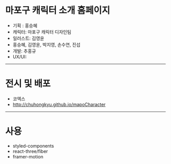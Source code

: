 # 마포구 캐릭터 소개 홈페이지

- 기획 : 홍승혜
- 캐릭터: 마포구 캐릭터 디자인팀
- 일러스트: 김영윤
- 홍승혜, 김영윤, 박지영, 손수연, 진섭
- 개발: 추홍규
- UX/UI:

---

# 전시 및 배포

- 코엑스
- http://chuhongkyu.github.io/mapoCharacter

---

# 사용

- styled-components
- react-three/fiber
- framer-motion
